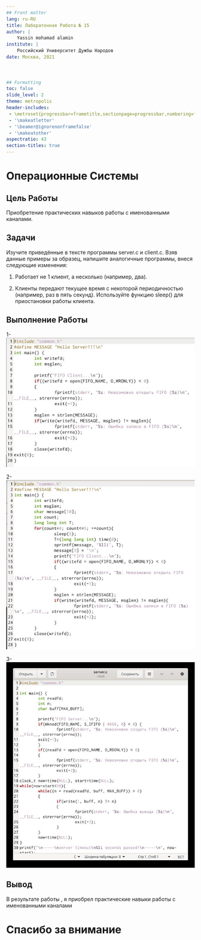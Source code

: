 ```yaml
---
## Front matter
lang: ru-RU
title: Лаборатонная Работа № 15 
author: |
	Yassin mohamad alamin
institute: |
	Российский Университет Дужбы Народов
date: Москва, 2021



## Formatting
toc: false
slide_level: 2
theme: metropolis
header-includes: 
 - \metroset{progressbar=frametitle,sectionpage=progressbar,numbering=fraction}
 - '\makeatletter'
 - '\beamer@ignorenonframefalse'
 - '\makeatother'
aspectratio: 43
section-titles: true
---
```


# Операционные Системы

## Цель Работы

Приобретение практических навыков работы с именованными каналами.

## Задачи

Изучите приведённые в тексте программы server.c и client.c. Взяв данные
примеры за образец, напишите аналогичные программы, внеся следующие изменения:

1. Работает не 1 клиент, а несколько (например, два).

2. Клиенты передают текущее время с некоторой периодичностью (например, раз
в пять секунд). Используйте функцию sleep() для приостановки работы клиента.

## Выполнение Работы

1- ![common.h](1.jpg)

2- ![common.h](2.jpg)

3- ![common.h](3.jpg)





## Вывод

В результате работы , я приобрел практические навыки работы с именованными каналами


# Спасибо за внимание